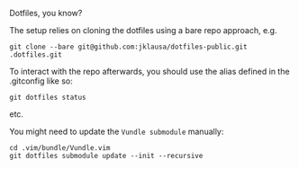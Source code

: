 Dotfiles, you know? 

The setup relies on cloning the dotfiles using a bare repo approach, e.g. 

```
git clone --bare git@github.com:jklausa/dotfiles-public.git .dotfiles.git
```

To interact with the repo afterwards, you should use the alias defined in the
.gitconfig like so:

```
git dotfiles status
```

etc.

You might need to update the `Vundle submodule` manually:
```
cd .vim/bundle/Vundle.vim
git dotfiles submodule update --init --recursive
```

